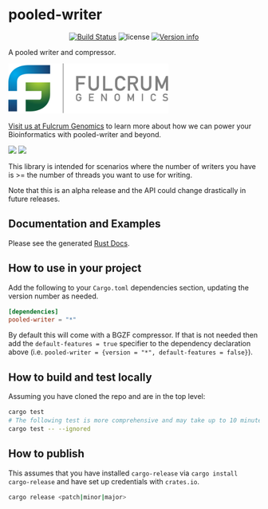 # pooled-writer

<p align="center">
  <a href="https://github.com/fulcrumgenomics/pooled-writer/actions?query=workflow%3ACheck"><img src="https://github.com/fulcrumgenomics/pooled-writer/actions/workflows/build_and_test.yml/badge.svg" alt="Build Status"></a>
  <img src="https://img.shields.io/crates/l/read_structure.svg" alt="license">
  <a href="https://crates.io/crates/pooled-writer"><img src="https://img.shields.io/crates/v/pooled-writer.svg?colorB=319e8c" alt="Version info"></a><br>
</p>

A pooled writer and compressor.

<p>
<a href="https://fulcrumgenomics.com"><img src=".github/logos/fulcrumgenomics.svg" alt="Fulcrum Genomics" height="100"/></a>
</p>

[Visit us at Fulcrum Genomics](https://www.fulcrumgenomics.com) to learn more about how we can power your Bioinformatics with pooled-writer and beyond.

<a href="mailto:contact@fulcrumgenomics.com?subject=[GitHub inquiry]"><img src="https://img.shields.io/badge/Email_us-brightgreen.svg?&style=for-the-badge&logo=gmail&logoColor=white"/></a>
<a href="https://www.fulcrumgenomics.com"><img src="https://img.shields.io/badge/Visit_Us-blue.svg?&style=for-the-badge&logo=wordpress&logoColor=white"/></a>

This library is intended for scenarios where the number of writers you have is >= the number of threads you want to use for writing.

Note that this is an alpha release and the API could change drastically in future releases.

## Documentation and Examples

Please see the generated [Rust Docs](https://docs.rs/pooled-writer).

## How to use in your project

Add the following to your `Cargo.toml` dependencies section, updating the version number as needed.

```toml
[dependencies]
pooled-writer = "*"
```

By default this will come with a BGZF compressor. If that is not needed then add the `default-features = true` specifier to the dependency declaration above (i.e. `pooled-writer = {version = "*", default-features = false}`).

## How to build and test locally

Assuming you have cloned the repo and are in the top level:

```bash
cargo test
# The following test is more comprehensive and may take up to 10 minutes to run
cargo test -- --ignored
```

## How to publish

This assumes that you have installed `cargo-release` via `cargo install cargo-release` and have set up credentials with `crates.io`.

```bash
cargo release <patch|minor|major>
```
